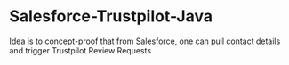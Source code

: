 # Salesforce-Trustpilot-Java

Idea is to concept-proof that from Salesforce, one can pull contact details and trigger Trustpilot Review Requests
